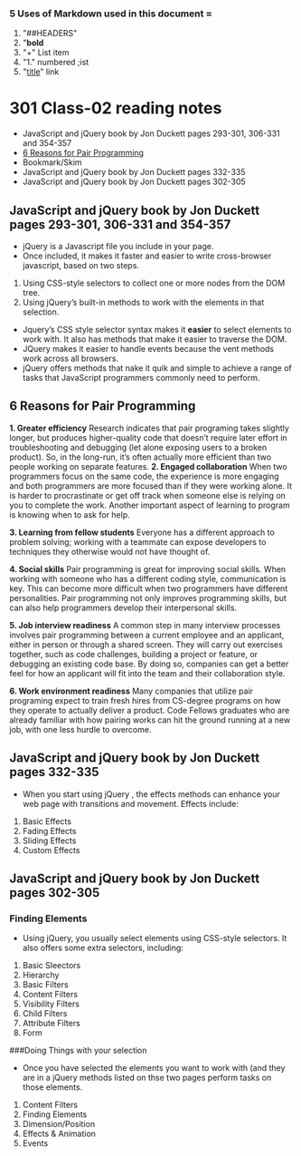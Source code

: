### 5 Uses of Markdown used in this document =
1. "##HEADERS"
1. "**bold**
1. "+" List item
1. "1." numbered ;ist
1. "[title](https://www.example.com)" link

# 301 Class-02 reading notes

+ JavaScript and jQuery book by Jon Duckett pages 293-301, 306-331 and 354-357
+ [6 Reasons for Pair Programming ](https://www.codefellows.org/blog/6-reasons-for-pair-programming/)
+ Bookmark/Skim
+ JavaScript and jQuery book by Jon Duckett pages 332-335
+ JavaScript and jQuery book by Jon Duckett pages 302-305

## JavaScript and jQuery book by Jon Duckett pages 293-301, 306-331 and 354-357

+ jQuery is a Javascript file you include in your page.
+ Once included, it makes it faster and easier to write cross-browser javascript, based on two steps.
1. Using CSS-style selectors to collect one or more nodes from the DOM tree.
1. Using jQuery’s built-in methods to work with the elements in that selection.

+ Jquery’s CSS style selector syntax makes it **easier** to select elements to work with. It also has methods that make it easier to traverse the DOM. 
+ JQuery makes it easier to handle events because the vent methods 
work across all browsers.
+ jQuery offers methods that nake it quik and simple to achieve a range of tasks that JavaScript programmers commonly need to perform.


## 6 Reasons for Pair Programming
**1. Greater efficiency**
Research indicates that pair programing takes slightly longer, but produces higher-quality code that doesn’t require later effort in troubleshooting and debugging (let alone exposing users to a broken product). So, in the long-run, it’s often actually more efficient than two people working on separate features. 
**2. Engaged collaboration**
When two programmers focus on the same code, the experience is more engaging and both programmers are more focused than if they were working alone. It is harder to procrastinate or get off track when someone else is relying on you to complete the work. Another important aspect of learning to program is knowing when to ask for help. 

**3. Learning from fellow students**
Everyone has a different approach to problem solving; working with a teammate can expose developers to techniques they otherwise would not have thought of. 

**4. Social skills**
Pair programming is great for improving social skills. When working with someone who has a different coding style, communication is key. This can become more difficult when two programmers have different personalities. Pair programming not only improves programming skills, but can also help programmers develop their interpersonal skills. 

**5. Job interview readiness**
A common step in many interview processes involves pair programming between a current employee and an applicant, either in person or through a shared screen. They will carry out exercises together, such as code challenges, building a project or feature, or debugging an existing code base. By doing so, companies can get a better feel for how an applicant will fit into the team and their collaboration style.

**6. Work environment readiness**
Many companies that utilize pair programing expect to train fresh hires from CS-degree programs on how they operate to actually deliver a product. Code Fellows graduates who are already familiar with how pairing works can hit the ground running at a new job, with one less hurdle to overcome.

## JavaScript and jQuery book by Jon Duckett pages 332-335

+ When you start using jQuery , the effects methods can enhance your web page with transitions and movement. Effects include:
1. Basic Effects
1. Fading Effects
1. Sliding Effects
1. Custom Effects

## JavaScript and jQuery book by Jon Duckett pages 302-305

### Finding Elements
+ Using jQuery, you usually select elements using CSS-style selectors. It also offers some extra selectors, including:
1. Basic Sleectors
1. Hierarchy
1. Basic Filters
1. Content Filters
1. Visibility Filters
1. Child Filters 
1. Attribute Filters
1. Form

###Doing Things with your selection
+ Once you have selected the elements you want to work with (and they are in a jQuery methods listed on thse two pages perform tasks on those elements.

1. Content Filters
1. Finding Elements
1. Dimension/Position
1. Effects & Animation
1. Events

